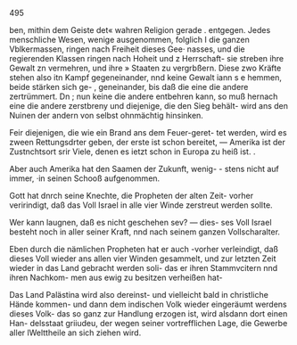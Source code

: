 495

ben, mithin dem Geiste det« wahren Religion gerade
. entgegen.
Jedes menschliche Wesen, wenige ausgenommen, folglich
I die ganzen Vblkermassen, ringen nach Freiheit dieses Gee·
nasses, und die regierenden Klassen ringen nach Hoheit und
z Herrschaft- sie streben ihre Gewalt zn vermehren, und ihre
» Staaten zu vergrbßern.
Diese zwo Kräfte stehen also itn Kampf gegeneinander,
nnd keine Gewalt iann s e hemmen, beide stärken sich ge-
, geneinander, bis daß die eine die andere zertrümmert. Dn
; nun keine die andere entbehren kann, so muß hernach eine
die andere zerstbreny und diejenige, die den Sieg behält-
wird ans den Nuinen der andern von selbst ohnmächtig
hinsinken.

Feir diejenigen, die wie ein Brand ans dem Feuer-geret-
tet werden, wird es zween Rettungsdrter geben, der erste ist
schon bereitet, — Amerika ist der Zustnchtsort srir Viele,
denen es ietzt schon in Europa zu heiß ist. .

Aber auch Amerika hat den Saamen der Zukunft, wenig- -
stens nicht auf immer, ·in seinen Schooß aufgenommen.

Gott hat dnrch seine Knechte, die Propheten der alten Zeit-
vorher veririndigt, daß das Voll Israel in alle vier Winde
zerstreut werden sollte.

Wer kann laugnen, daß es nicht geschehen sev? — dies-
ses Voll Israel besteht noch in aller seiner Kraft, nnd nach
seinem ganzen Vollscharalter.

Eben durch die nämlichen Propheten hat er auch -vorher
verleindigt, daß dieses Voll wieder ans allen vier Winden
gesammelt, und zur letzten Zeit wieder in das Land gebracht
werden soli- das er ihren Stammvcitern nnd ihren Nachkom-
men aus ewig zu besitzen verheißen hat-

Das Land Palästina wird also dereinst- und vielleicht
bald in christliche Hände kommen- und dann dem indischen
Volk wieder eingeräumt werdens dieses Volk- das so ganz
zur Handlung erzogen ist, wird alsdann dort einen Han-
delsstaat griiudeu, der wegen seiner vortrefflichen Lage, die
Gewerbe aller lWelttheile an sich ziehen wird.

